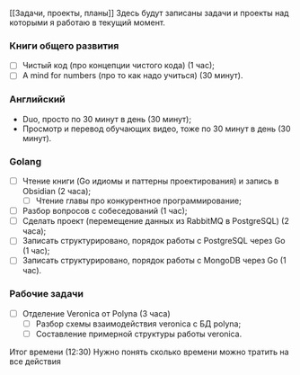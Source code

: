 [[Задачи, проекты, планы]]
Здесь будут записаны задачи и проекты над которыми я работаю в текущий момент.

### Книги общего развития
 - [ ] Чистый код (про концепции чистого кода) (1 час);
 - [ ] A mind for numbers (про то как надо учиться) (30 минут).

### Английский
 - Duo, просто по 30 минут в день (30 минут);
 - Просмотр и перевод обучающих видео, тоже по 30 минут в день (30 минут).

### Golang
 - [ ] Чтение книги (Go идиомы и паттерны проектирования) и запись в Obsidian (2 часа);
	 - [ ] Чтение главы про конкурентное программирование;
 - [ ] Разбор вопросов с собеседований (1 час);
 - [ ] Сделать проект (перемещение данных из RabbitMQ в PostgreSQL) (2 часа);
 - [ ] Записать структурировано, порядок работы с PostgreSQL через Go (1 час);
 - [ ] Записать структурировано, порядок работы с MongoDB через Go (1 час).

### Рабочие задачи
 - [ ] Отделение Veronica от Polyna (3 часа)
	 - [ ] Разбор схемы взаимодействия veronica с БД polyna;
	 - [ ] Составление примерной структуры работы veronica.

Итог времени (12:30)
Нужно понять сколько времени можно тратить на все действия